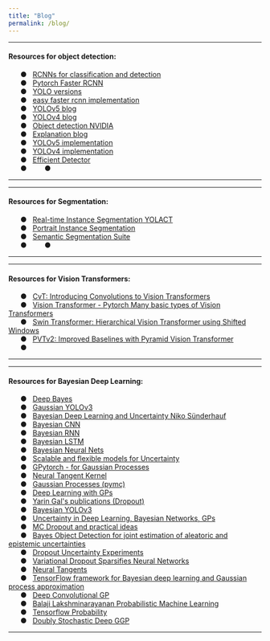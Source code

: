 ```yaml
---
title: "Blog"
permalink: /blog/
---
```

---  
#### Resources for object detection: 
&nbsp; &nbsp; &nbsp; &#9679; &nbsp; [RCNNs for classification and detection](http://www.telesens.co/2018/03/11/object-detection-and-classification-using-r-cnns/) \
&nbsp; &nbsp; &nbsp; &#9679; &nbsp; [Pytorch Faster RCNN](https://learnopencv.com/faster-r-cnn-object-detection-with-pytorch/) \
&nbsp; &nbsp; &nbsp; &#9679; &nbsp; [YOLO versions](https://medium.com/@amrokamal_47691/yolo-yolov2-and-yolov3-all-you-want-to-know-7e3e92dc4899) \
&nbsp; &nbsp; &nbsp; &#9679; &nbsp; [easy faster rcnn implementation](https://github.com/potterhsu/easy-faster-rcnn.pytorch#setup) \
&nbsp; &nbsp; &nbsp; &#9679; &nbsp; [YOLOv5 blog](https://blog.roboflow.ai/yolov5-is-here/) \
&nbsp; &nbsp; &nbsp; &#9679; &nbsp; [YOLOv4 blog](https://blog.roboflow.ai/a-thorough-breakdown-of-yolov4/) \
&nbsp; &nbsp; &nbsp; &#9679; &nbsp; [Object detection NVIDIA](https://devblogs.nvidia.com/object-detection-gpus-10-minutes/) \
&nbsp; &nbsp; &nbsp; &#9679; &nbsp; [Explanation blog](https://models.roboflow.com/object-detection) \
&nbsp; &nbsp; &nbsp; &#9679; &nbsp; [YOLOv5 implementation](https://github.com/ultralytics/yolov5) \
&nbsp; &nbsp; &nbsp; &#9679; &nbsp; [YOLOv4 implementation](https://github.com/AlexeyAB/darknet )\
&nbsp; &nbsp; &nbsp; &#9679; &nbsp; [Efficient Detector](https://ai.googleblog.com/2020/04/efficientdet-towards-scalable-and.html) \
&nbsp; &nbsp; &nbsp; &#9679; &nbsp; 
&nbsp; &nbsp; &nbsp; &#9679; &nbsp;

---


---  
#### Resources for Segmentation: 
&nbsp; &nbsp; &nbsp; &#9679; &nbsp; [Real-time Instance Segmentation YOLACT](https://github.com/dbolya/yolact) \
&nbsp; &nbsp; &nbsp; &#9679; &nbsp; [Portrait Instance Segmentation](https://github.com/anilsathyan7/Portrait-Segmentation/blob/master/utils/data.py) \
&nbsp; &nbsp; &nbsp; &#9679; &nbsp; [Semantic Segmentation Suite](https://github.com/GeorgeSeif/Semantic-Segmentation-Suite) \
&nbsp; &nbsp; &nbsp; &#9679; &nbsp; 
&nbsp; &nbsp; &nbsp; &#9679; &nbsp;

---



---  
#### Resources for Vision Transformers: 
&nbsp; &nbsp; &nbsp; &#9679; &nbsp; [CvT: Introducing Convolutions to Vision Transformers](https://paperswithcode.com/paper/cvt-introducing-convolutions-to-vision) \
&nbsp; &nbsp; &nbsp; &#9679; &nbsp; [Vision Transformer - Pytorch Many basic types of Vision Transformers](https://github.com/lucidrains/vit-pytorch) \
&nbsp; &nbsp; &nbsp; &#9679; &nbsp; [Swin Transformer: Hierarchical Vision Transformer using Shifted Windows](https://paperswithcode.com/paper/swin-transformer-hierarchical-vision) \
&nbsp; &nbsp; &nbsp; &#9679; &nbsp; [PVTv2: Improved Baselines with Pyramid Vision Transformer](https://paperswithcode.com/paper/pvtv2-improved-baselines-with-pyramid-vision) \
&nbsp; &nbsp; &nbsp; &#9679; &nbsp;

---



---  
#### Resources for Bayesian Deep Learning: 
&nbsp; &nbsp; &nbsp; &#9679; &nbsp; [Deep Bayes](https://deepbayes.ru/2019/#materials) \
&nbsp; &nbsp; &nbsp; &#9679; &nbsp; [Gaussian YOLOv3](https://github.com/jwchoi384/Gaussian_YOLOv3) \
&nbsp; &nbsp; &nbsp; &#9679; &nbsp; [Bayesian Deep Learning and Uncertainty Niko Sünderhauf](https://nikosuenderhauf.github.io/projects/uncertainty/) \
&nbsp; &nbsp; &nbsp; &#9679; &nbsp; [Bayesian CNN](https://medium.com/neuralspace/bayesian-convolutional-neural-networks-with-bayes-by-backprop-c84dcaaf086e) \
&nbsp; &nbsp; &nbsp; &#9679; &nbsp; [Bayesian RNN](https://www.mdpi.com/1099-4300/21/2/184/pdf-vor) \
&nbsp; &nbsp; &nbsp; &#9679; &nbsp; [Bayesian LSTM](https://towardsdatascience.com/bayesian-lstm-on-pytorch-with-blitz-a-pytorch-bayesian-deep-learning-library-5e1fec432ad3) \
&nbsp; &nbsp; &nbsp; &#9679; &nbsp; [Bayesian Neural Nets](http://videolectures.net/DLRLsummerschool2018_wilson_bayesian_neural_nets/) \
&nbsp; &nbsp; &nbsp; &#9679; &nbsp; [Scalable and flexible models for Uncertainty](https://csc2541-f17.github.io/) \
&nbsp; &nbsp; &nbsp; &#9679; &nbsp; [GPytorch - for Gaussian Processes](https://docs.gpytorch.ai/en/v1.1.1/) \
&nbsp; &nbsp; &nbsp; &#9679; &nbsp; [Neural Tangent Kernel](https://rajatvd.github.io/NTK/) \
&nbsp; &nbsp; &nbsp; &#9679; &nbsp; [Gaussian Processes (pymc)](https://docs.pymc.io/Gaussian_Processes.html) \
&nbsp; &nbsp; &nbsp; &#9679; &nbsp; [Deep Learning with GPs](https://amundtveit.com/2016/12/02/deep-learning-with-gaussian-process/) \
&nbsp; &nbsp; &nbsp; &#9679; &nbsp; [Yarin Gal's publications (Dropout)](http://www.cs.ox.ac.uk/people/yarin.gal/website/publications.html#Gal2015Dropout) \
&nbsp; &nbsp; &nbsp; &#9679; &nbsp; [Bayesian YOLOv3](https://github.com/flkraus/bayesian-yolov3) \
&nbsp; &nbsp; &nbsp; &#9679; &nbsp; [Uncertainty in Deep Learning, Bayesian Networks, GPs](https://forums.fast.ai/t/uncertainty-in-deep-learning-bayesian-networks-gaussian-processes/5551) \
&nbsp; &nbsp; &nbsp; &#9679; &nbsp; [MC Dropout and practical ideas](https://forums.fast.ai/t/mc-dropout-and-practical-ideas-for-it/42067) \
&nbsp; &nbsp; &nbsp; &#9679; &nbsp; [Bayes Object Detection for joint estimation of aleatoric and epistemic uncertainties](https://github.com/asharakeh/bayes-od-rc) \
&nbsp; &nbsp; &nbsp; &#9679; &nbsp; [Dropout Uncertainty Experiments](https://github.com/yaringal/DropoutncertaintyExps/blob/master/net/net.py) \
&nbsp; &nbsp; &nbsp; &#9679; &nbsp; [Variational Dropout Sparsifies Neural Networks](https://github.com/HolyBayes/pytorch_ard) \
&nbsp; &nbsp; &nbsp; &#9679; &nbsp; [Neural Tangents](https://github.com/google/neural-tangents) \
&nbsp; &nbsp; &nbsp; &#9679; &nbsp; [TensorFlow framework for Bayesian deep learning and Gaussian process approximation](https://github.com/gradientinstitute/aboleth) \
&nbsp; &nbsp; &nbsp; &#9679; &nbsp; [Deep Convolutional GP](https://github.com/kekeblom/DeepCGP) \
&nbsp; &nbsp; &nbsp; &#9679; &nbsp; [Balaji Lakshminarayanan Probabilistic Machine Learning](http://www.gatsby.ucl.ac.uk/~balaji/) \
&nbsp; &nbsp; &nbsp; &#9679; &nbsp; [Tensorflow Probability](https://www.tensorflow.org/probability) \
&nbsp; &nbsp; &nbsp; &#9679; &nbsp; [Doubly Stochastic Deep GGP](https://github.com/ICL-SML/Doubly-Stochastic-DGP)

---

